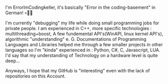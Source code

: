I'm ErrorImCodingkeller, it's basically "Error in the coding-basement" in German!
💀👨‍💻

I'm currently "debugging" my life while doing small programming jobs for private people.
I am experienced in C++, more specific technologies : multithreading+boost, A few fundemental API's(WinAPI, linux kernel API's),
algorithmic "understanding" e. G. 
Documentations of Programming Languages and Libraries helped me through a few smaller projects in other languages 
so I'm "kinda" experienced in : Python, C#, C, Javascript, LUA. 
I'd say that my understanding of Technology on a hardware level is quite deep...

Anyways, I hope that my GitHub is "interesting" even with the lack of repositories on this Account.
